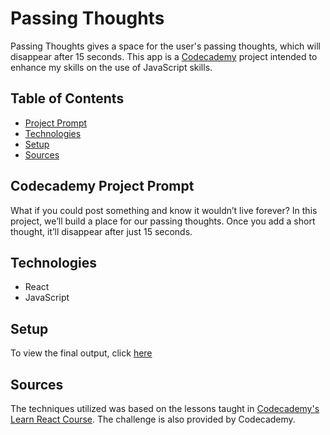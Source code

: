 # **Passing Thoughts**

Passing Thoughts gives a space for the user's passing thoughts, which will disappear after 15 seconds. This app is a [Codecademy](https://www.codecademy.com/learn/react-101) project intended to enhance my skills on the use of JavaScript skills.

## Table of Contents

- [Project Prompt](#codecademy-project-prompt)
- [Technologies](#technologies)
- [Setup](#setup)
- [Sources](#sources)

## Codecademy Project Prompt

What if you could post something and know it wouldn’t live forever? In this project, we’ll build a place for our passing thoughts. Once you add a short thought, it’ll disappear after just 15 seconds.

## Technologies

- React
- JavaScript

## Setup

To view the final output, click [here](https://daniellabrador-codecademy-passing-thoughts.netlify.app)

## Sources

The techniques utilized was based on the lessons taught in [Codecademy's Learn React Course](https://www.codecademy.com/learn/react-101). The challenge is also provided by Codecademy.

